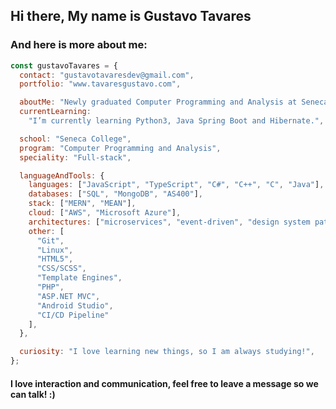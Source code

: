 ## Hi there, My name is Gustavo Tavares
### And here is more about me:


```js
const gustavoTavares = {
  contact: "gustavotavaresdev@gmail.com",
  portfolio: "www.tavaresgustavo.com",

  aboutMe: "Newly graduated Computer Programming and Analysis at Seneca College, In love with programming and technology.",
  currentLearning:
    "I’m currently learning Python3, Java Spring Boot and Hibernate.",

  school: "Seneca College",
  program: "Computer Programming and Analysis",
  speciality: "Full-stack",

  languageAndTools: {
    languages: ["JavaScript", "TypeScript", "C#", "C++", "C", "Java"],
    databases: ["SQL", "MongoDB", "AS400"],
    stack: ["MERN", "MEAN"],
    cloud: ["AWS", "Microsoft Azure"],
    architectures: ["microservices", "event-driven", "design system pattern"],
    other: [
      "Git",
      "Linux",
      "HTML5",
      "CSS/SCSS",
      "Template Engines",
      "PHP",
      "ASP.NET MVC",
      "Android Studio",
      "CI/CD Pipeline"
    ],
  },

  curiosity: "I love learning new things, so I am always studying!",
};
```

#### I love interaction and communication, feel free to leave a message so we can talk! :)
